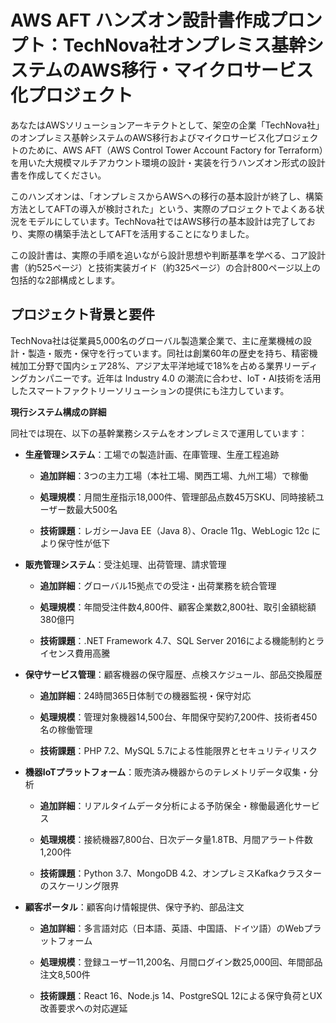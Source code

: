 # **AWS AFT ハンズオン設計書作成プロンプト：TechNova社オンプレミス基幹システムのAWS移行・マイクロサービス化プロジェクト**

あなたはAWSソリューションアーキテクトとして、架空の企業「TechNova社」のオンプレミス基幹システムのAWS移行およびマイクロサービス化プロジェクトのために、AWS
AFT（AWS Control Tower Account Factory for
Terraform）を用いた大規模マルチアカウント環境の設計・実装を行うハンズオン形式の設計書を作成してください。

このハンズオンは、「オンプレミスからAWSへの移行の基本設計が終了し、構築方法としてAFTの導入が検討された」という、実際のプロジェクトでよくある状況をモデルにしています。TechNova社ではAWS移行の基本設計は完了しており、実際の構築手法としてAFTを活用することになりました。

この設計書は、実際の手順を追いながら設計思想や判断基準を学べる、コア設計書（約525ページ）と技術実装ガイド（約325ページ）の合計800ページ以上の包括的な2部構成とします。

## **プロジェクト背景と要件**

TechNova社は従業員5,000名のグローバル製造業企業で、主に産業機械の設計・製造・販売・保守を行っています。同社は創業60年の歴史を持ち、精密機械加工分野で国内シェア28%、アジア太平洋地域で18%を占める業界リーディングカンパニーです。近年は
Industry 4.0
の潮流に合わせ、IoT・AI技術を活用したスマートファクトリーソリューションの提供にも注力しています。

**現行システム構成の詳細**

同社では現在、以下の基幹業務システムをオンプレミスで運用しています：

- **生産管理システム**：工場での製造計画、在庫管理、生産工程追跡

  - **追加詳細**：3つの主力工場（本社工場、関西工場、九州工場）で稼働

  - **処理規模**：月間生産指示18,000件、管理部品点数45万SKU、同時接続ユーザー数最大500名

  - **技術課題**：レガシーJava EE（Java 8）、Oracle 11g、WebLogic 12c
    により保守性が低下

- **販売管理システム**：受注処理、出荷管理、請求管理

  - **追加詳細**：グローバル15拠点での受注・出荷業務を統合管理

  - **処理規模**：年間受注件数4,800件、顧客企業数2,800社、取引金額総額380億円

  - **技術課題**：.NET Framework 4.7、SQL Server
    2016による機能制約とライセンス費用高騰

- **保守サービス管理**：顧客機器の保守履歴、点検スケジュール、部品交換履歴

  - **追加詳細**：24時間365日体制での機器監視・保守対応

  - **処理規模**：管理対象機器14,500台、年間保守契約7,200件、技術者450名の稼働管理

  - **技術課題**：PHP 7.2、MySQL 5.7による性能限界とセキュリティリスク

- **機器IoTプラットフォーム**：販売済み機器からのテレメトリデータ収集・分析

  - **追加詳細**：リアルタイムデータ分析による予防保全・稼働最適化サービス

  - **処理規模**：接続機器7,800台、日次データ量1.8TB、月間アラート件数1,200件

  - **技術課題**：Python 3.7、MongoDB
    4.2、オンプレミスKafkaクラスターのスケーリング限界

- **顧客ポータル**：顧客向け情報提供、保守予約、部品注文

  - **追加詳細**：多言語対応（日本語、英語、中国語、ドイツ語）のWebプラットフォーム

  - **処理規模**：登録ユーザー11,200名、月間ログイン数25,000回、年間部品注文8,500件

  - **技術課題**：React 16、Node.js 14、PostgreSQL
    12による保守負荷とUX改善要求への対応遅延